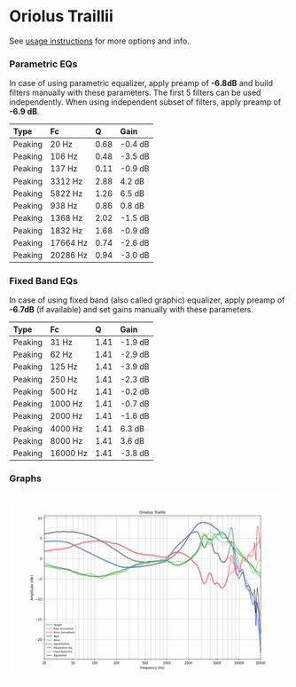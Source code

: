 # Oriolus Traillii
See [usage instructions](https://github.com/jaakkopasanen/AutoEq#usage) for more options and info.

### Parametric EQs
In case of using parametric equalizer, apply preamp of **-6.8dB** and build filters manually
with these parameters. The first 5 filters can be used independently.
When using independent subset of filters, apply preamp of **-6.9 dB**.

| Type    | Fc       |    Q | Gain    |
|:--------|:---------|:-----|:--------|
| Peaking | 20 Hz    | 0.68 | -0.4 dB |
| Peaking | 106 Hz   | 0.48 | -3.5 dB |
| Peaking | 137 Hz   | 0.11 | -0.9 dB |
| Peaking | 3312 Hz  | 2.88 | 4.2 dB  |
| Peaking | 5822 Hz  | 1.26 | 6.5 dB  |
| Peaking | 938 Hz   | 0.86 | 0.8 dB  |
| Peaking | 1368 Hz  | 2.02 | -1.5 dB |
| Peaking | 1832 Hz  | 1.68 | -0.9 dB |
| Peaking | 17664 Hz | 0.74 | -2.6 dB |
| Peaking | 20286 Hz | 0.94 | -3.0 dB |

### Fixed Band EQs
In case of using fixed band (also called graphic) equalizer, apply preamp of **-6.7dB**
(if available) and set gains manually with these parameters.

| Type    | Fc       |    Q | Gain    |
|:--------|:---------|:-----|:--------|
| Peaking | 31 Hz    | 1.41 | -1.9 dB |
| Peaking | 62 Hz    | 1.41 | -2.9 dB |
| Peaking | 125 Hz   | 1.41 | -3.9 dB |
| Peaking | 250 Hz   | 1.41 | -2.3 dB |
| Peaking | 500 Hz   | 1.41 | -0.2 dB |
| Peaking | 1000 Hz  | 1.41 | -0.7 dB |
| Peaking | 2000 Hz  | 1.41 | -1.6 dB |
| Peaking | 4000 Hz  | 1.41 | 6.3 dB  |
| Peaking | 8000 Hz  | 1.41 | 3.6 dB  |
| Peaking | 16000 Hz | 1.41 | -3.8 dB |

### Graphs
![](./Oriolus%20Traillii.png)